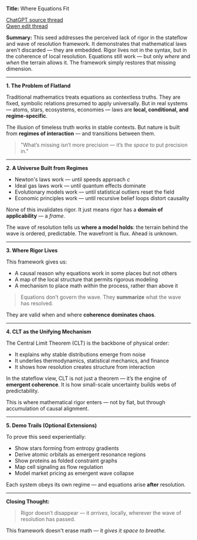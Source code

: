 **Title:** Where Equations Fit

[ChatGPT source thread](https://chatgpt.com/share/6865e2a9-c9dc-8005-9754-e65e4b9b0f8c)  
[Qwen edit thread](https://chat.qwen.ai/s/d9149a44-1eba-4e4c-bb5c-fbb96bdcf374?fev=0.0.126)  


**Summary:**
This seed addresses the perceived lack of rigor in the stateflow and wave of resolution framework. It demonstrates that mathematical laws aren't discarded — they are embedded. Rigor lives not in the syntax, but in the coherence of local resolution. Equations still work — but only *where* and *when* the terrain allows it. The framework simply restores that missing dimension.

---

**1. The Problem of Flatland**

Traditional mathematics treats equations as contextless truths. They are fixed, symbolic relations presumed to apply universally. But in real systems — atoms, stars, ecosystems, economies — laws are **local, conditional, and regime-specific**.

The illusion of timeless truth works in stable contexts. But nature is built from **regimes of interaction** — and transitions between them.

> "What’s missing isn’t more precision — it’s the *space* to put precision in."

---

**2. A Universe Built from Regimes**

* Newton's laws work — until speeds approach *c*
* Ideal gas laws work — until quantum effects dominate
* Evolutionary models work — until statistical outliers reset the field
* Economic principles work — until recursive belief loops distort causality

None of this invalidates rigor. It just means rigor has a **domain of applicability** — a *frame*.

The wave of resolution tells us **where a model holds**: the terrain behind the wave is ordered, predictable. The wavefront is flux. Ahead is unknown.

---

**3. Where Rigor Lives**

This framework gives us:

* A causal reason why equations work in some places but not others
* A map of the local structure that permits rigorous modeling
* A mechanism to place math *within* the process, rather than above it

> Equations don’t govern the wave. They **summarize** what the wave has resolved.

They are valid when and where **coherence dominates chaos**.

---

**4. CLT as the Unifying Mechanism**

The Central Limit Theorem (CLT) is the backbone of physical order:

* It explains why stable distributions emerge from noise
* It underlies thermodynamics, statistical mechanics, and finance
* It shows how resolution creates structure from interaction

In the stateflow view, CLT is not just a theorem — it’s the engine of **emergent coherence**. It is how small-scale uncertainty builds webs of predictability.

This is where mathematical rigor enters — not by fiat, but through accumulation of causal alignment.

---

**5. Demo Trails (Optional Extensions)**

To prove this seed experientially:

* Show stars forming from entropy gradients
* Derive atomic orbitals as emergent resonance regions
* Show proteins as folded constraint graphs
* Map cell signaling as flow regulation
* Model market pricing as emergent wave collapse

Each system obeys its own regime — and equations arise **after** resolution.

---

**Closing Thought:**

> Rigor doesn’t disappear — it *arrives*, locally, wherever the wave of resolution has passed.

This framework doesn't erase math — it *gives it space to breathe.*
